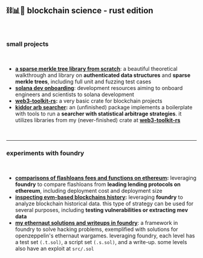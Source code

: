 ## ⛓📊🦀 blockchain science - rust edition

<br>

### small projects


<br>

* **[a sparse merkle tree library from scratch](sparse-merkle-tree)**: a beautiful theoretical walkthrough and library on **authenticated data structures** and **sparse merkle trees**, including full unit and fuzzing test cases
* **[solana dev onboarding](https://github.com/urani-trade/solana-dev-onboarding-rs)**: development resources aiming to onboard engineers and scientists to solana development
* **[web3-toolkit-rs](https://github.com/autistic-symposium/web3-toolkit-rs):** a very basic crate for blockchain projects
* **[kiddor arb searcher](kiddor-searcher-bot):** an (unfinished) package implements a boilerplate with tools to run a **searcher with statistical arbitrage strategies**. it utilizes libraries from my (never-finished) crate at **[web3-toolkit-rs](https://github.com/autistic-symposium/web3-toolkit-rs)**


<br>

---

### experiments with foundry

<br>

* **[comparisons of flashloans fees and functions on ethereum](foundry-flashloans):** leveraging **foundry** to compare flashloans from **leading lending protocols on ethereum**, including deployment cost and deployment size
* **[inspecting evm-based blockchains history](foundry-historical):** leveraging **foundry** to analyze blockchain historical data. this type of strategy can be used for several purposes, including **testing vulnerabilities or extracting mev data**
* **[my ethernaut solutions and writeups in foundry](https://github.com/autistic-symposium/ethernaut-systematic-solutions-foundry-sol)**: a framework in foundry to solve hacking problems, exemplified with solutions for openzeppelin's ethernaut wargames. leveraging foundry, each level has a test set `(.t.sol)`, a script set `(.s.sol)`, and a write-up. some levels also have an exploit at `src/.sol`
 
